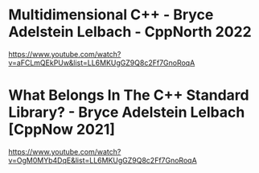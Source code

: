 # Multidimensional C++ - Bryce Adelstein Lelbach - CppNorth 2022
https://www.youtube.com/watch?v=aFCLmQEkPUw&list=LL6MKUgGZ9Q8c2Ff7GnoRoqA

# What Belongs In The C++ Standard Library? - Bryce Adelstein Lelbach [CppNow 2021]
https://www.youtube.com/watch?v=OgM0MYb4DqE&list=LL6MKUgGZ9Q8c2Ff7GnoRoqA

